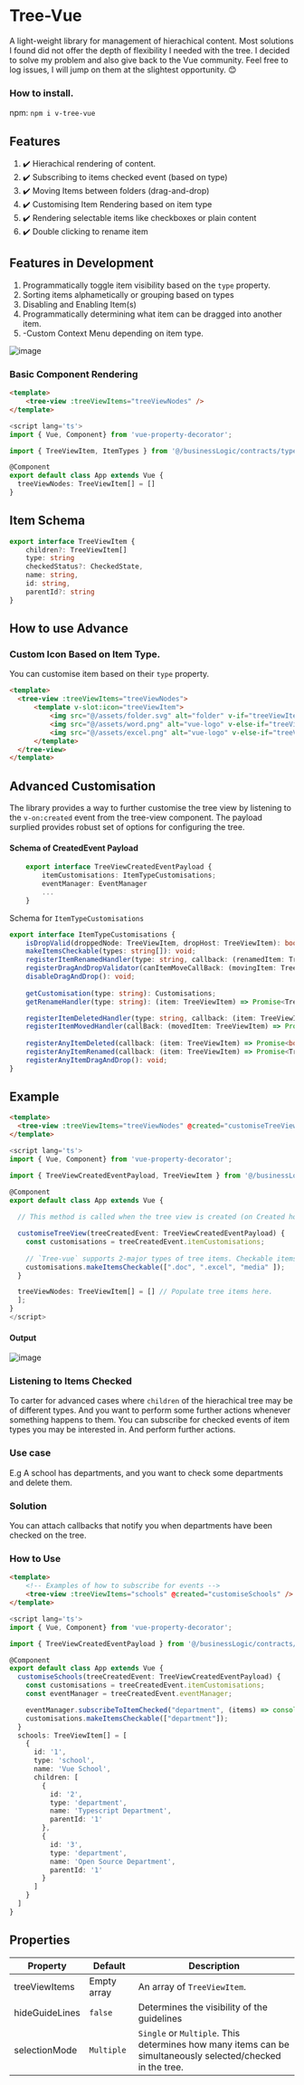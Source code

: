# Tree-Vue

A light-weight library for management of hierachical content. Most solutions I found did not offer the depth of flexibility I needed with the tree. I decided to solve my problem and also give back to the Vue community. Feel free to log issues, I will jump on them at the slightest opportunity. 😊

### How to install.
npm: `npm i v-tree-vue`


## Features

1. :heavy_check_mark: Hierachical rendering of content.
2. ✔️ Subscribing to items checked event (based on type)
3. :heavy_check_mark: Moving Items between folders (drag-and-drop)
4. :heavy_check_mark: Customising Item Rendering based on item type
5. ✔️ Rendering selectable items like checkboxes or plain content
6. ✔️ Double clicking to rename item

## Features in Development
1. Programmatically toggle item visibility based on the `type` property.
2. Sorting items alphametically or grouping based on types
3. Disabling and Enabling Item(s)
4. Programmatically determining what item can be dragged into another item.
5. -Custom Context Menu depending on item type.


![image](https://user-images.githubusercontent.com/39003759/125176959-e320f580-e1cf-11eb-886f-7a9c8808c178.png)

### Basic Component Rendering
``` html
<template>
    <tree-view :treeViewItems="treeViewNodes" />
</template>
```

```ts
<script lang='ts'>
import { Vue, Component} from 'vue-property-decorator';

import { TreeViewItem, ItemTypes } from '@/businessLogic/contracts/types';

@Component
export default class App extends Vue {
  treeViewNodes: TreeViewItem[] = []
}
```

## Item Schema

```ts
export interface TreeViewItem {
    children?: TreeViewItem[]
    type: string
    checkedStatus?: CheckedState,
    name: string,
    id: string,
    parentId?: string
}
```

## How to use Advance

### Custom Icon Based on Item Type.
You can customise item based on their `type` property.

```html
<template>
  <tree-view :treeViewItems="treeViewNodes">
      <template v-slot:icon="treeViewItem">
          <img src="@/assets/folder.svg" alt="folder" v-if="treeViewItem.type === 'folder'" >
          <img src="@/assets/word.png" alt="vue-logo" v-else-if="treeViewItem.type === '.doc'" height="22" width="22">
          <img src="@/assets/excel.png" alt="vue-logo" v-else-if="treeViewItem.type === '.excel'" height="22" width="22">
      </template>
  </tree-view>
</template>

```

## Advanced Customisation

The library provides a way to further customise the tree view by listening to the `v-on:created` event from the tree-view component. The payload surplied provides robust set of options for configuring the tree.

#### Schema of CreatedEvent Payload

```ts
    export interface TreeViewCreatedEventPayload {
        itemCustomisations: ItemTypeCustomisations;
        eventManager: EventManager
        ...
    }
```

Schema for `ItemTypeCustomisations`

```ts
export interface ItemTypeCustomisations {
    isDropValid(droppedNode: TreeViewItem, dropHost: TreeViewItem): boolean;
    makeItemsCheckable(types: string[]): void;
    registerItemRenamedHandler(type: string, callback: (renamedItem: TreeViewItem) => Promise<TreeViewItem>): void;
    registerDragAndDropValidator(canItemMoveCallBack: (movingItem: TreeViewItem, destinationItem: TreeViewItem) => boolean): void;
    disableDragAndDrop(): void;
    
    getCustomisation(type: string): Customisations;
    getRenameHandler(type: string): (item: TreeViewItem) => Promise<TreeViewItem>;

    registerItemDeletedHandler(type: string, callback: (item: TreeViewItem) => Promise<boolean>): void;
    registerItemMovedHandler(callBack: (movedItem: TreeViewItem) => Promise<TreeViewItem>): void;
    
    registerAnyItemDeleted(callback: (item: TreeViewItem) => Promise<boolean>): void;
    registerAnyItemRenamed(callback: (item: TreeViewItem) => Promise<TreeViewItem>): void;
    registerAnyItemDragAndDrop(): void;
}
```

## Example

```html
<template>
  <tree-view :treeViewItems="treeViewNodes" @created="customiseTreeView" />
</template>
```
```ts
<script lang='ts'>
import { Vue, Component} from 'vue-property-decorator';

import { TreeViewCreatedEventPayload, TreeViewItem } from '@/businessLogic/contracts/types';

@Component
export default class App extends Vue {
  
  // This method is called when the tree view is created (on Created hook). And allows you to customise the tree-view items using the payload passed into the function.

  customiseTreeView(treeCreatedEvent: TreeViewCreatedEventPayload) {
    const customisations = treeCreatedEvent.itemCustomisations;
    
    // `Tree-vue` supports 2-major types of tree items. Checkable items or plain items.
    customisations.makeItemsCheckable([".doc", ".excel", "media" ]);
  }

  treeViewNodes: TreeViewItem[] = [] // Populate tree items here.
  ];
}
</script>
```

#### Output

![image](https://user-images.githubusercontent.com/39003759/121091770-7090b480-c7e2-11eb-9ee5-e79351bd8ed8.png)

### Listening to Items Checked

To carter for advanced cases where `children` of the hierachical tree may be of different types. And you want to perform some further actions whenever something happens to them. You can subscribe for checked events of item types you may be interested in. And perform further actions.

### Use case
E.g A school has departments, and you want to check some departments and delete them.

### Solution
You can attach callbacks that notify you when departments have been checked on the tree.

### How to Use

```html
<template>    
    <!-- Examples of how to subscribe for events -->
    <tree-view :treeViewItems="schools" @created="customiseSchools" />
</template>
```
```ts
<script lang='ts'>
import { Vue, Component} from 'vue-property-decorator';

import { TreeViewCreatedEventPayload } from '@/businessLogic/contracts/types';

@Component
export default class App extends Vue {
  customiseSchools(treeCreatedEvent: TreeViewCreatedEventPayload) {
    const customisations = treeCreatedEvent.itemCustomisations;
    const eventManager = treeCreatedEvent.eventManager;

    eventManager.subscribeToItemChecked("department", (items) => console.log(items));
    customisations.makeItemsCheckable(["department"]);
  }
  schools: TreeViewItem[] = [
    {
      id: '1',
      type: 'school',
      name: 'Vue School',
      children: [
        {
          id: '2',
          type: 'department',
          name: 'Typescript Department',
          parentId: '1'
        },
        {
          id: '3',
          type: 'department',
          name: 'Open Source Department',
          parentId: '1'
        }
      ]
    }
  ]
}
```
## Properties

| Property      | Default | Description |
| ----------- | ----------- |-------------
| treeViewItems | Empty array      | An array of `TreeViewItem`.       |
| hideGuideLines | `false` | Determines the visibility of the guidelines
| selectionMode | `Multiple`   | `Single` or `Multiple`. This determines how many items can be simultaneously selected/checked in the tree.         |
